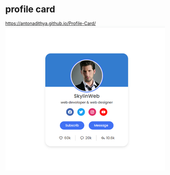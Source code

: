 # profile card
https://antonadithya.github.io/Profile-Card/
![My Image](img/chrome_oD206VGPNg.png)


